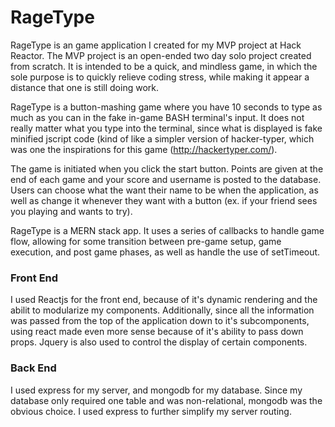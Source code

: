 # RageType

RageType is an game application I created for my MVP project at Hack Reactor. The MVP project is an open-ended two day solo project created from scratch. It is intended to be a quick, and mindless game, in which the sole purpose is to quickly relieve coding stress, while making it appear a distance that one is still doing work.

RageType is a button-mashing game where you have 10 seconds to type as much as you can in the fake in-game BASH terminal's input. It does not really matter what you type into the terminal, since what is displayed is fake minified jscript code (kind of like a simpler version of hacker-typer, which was one the inspirations for this game (http://hackertyper.com/). 

The game is initiated when you click the start button. Points are given at the end of each game and your score and username is posted to the database. Users can choose what the want their name to be when the application, as well as change it whenever they want with a button (ex. if your friend sees you playing and wants to try).

RageType is a MERN stack app. It uses a series of callbacks to handle game flow, allowing for some transition between pre-game setup, game execution, and post game phases, as well as handle the use of setTimeout. 

### Front End

I used Reactjs for the front end, because of it's dynamic rendering and the abilit to modularize my components. Additionally, since all the information was passed from the top of the application down to it's subcomponents, using react made even more sense because of it's ability to pass down props. Jquery is also used to control the display of certain components.

### Back End

I used express for my server, and mongodb for my database. Since my database only required one table and was non-relational, mongodb was the obvious choice. I used express to further simplify my server routing.

